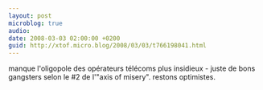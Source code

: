 ```yaml
---
layout: post
microblog: true
audio: 
date: 2008-03-03 02:00:00 +0200
guid: http://xtof.micro.blog/2008/03/03/t766198041.html
---
```

manque l'oligopole des opérateurs télécoms plus insidieux - juste de bons gangsters selon le #2 de l'"axis of misery". restons optimistes.
